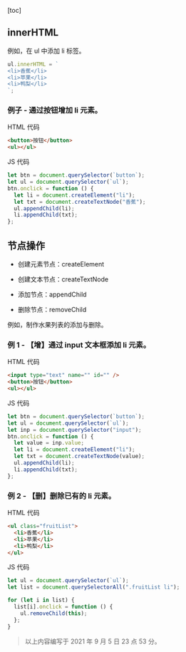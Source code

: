 [toc]

## innerHTML

例如，在 ul 中添加 li 标签。

```js
ul.innerHTML = `
<li>香蕉</li>
<li>苹果</li>
<li>鸭梨</li>
`;
```

### 例子 - 通过按钮增加 li 元素。

HTML 代码

```html
<button>按钮</button>
<ul></ul>
```

JS 代码

```js
let btn = document.querySelector(`button`);
let ul = document.querySelector(`ul`);
btn.onclick = function () {
  let li = document.createElement("li");
  let txt = document.createTextNode("香蕉");
  ul.appendChild(li);
  li.appendChild(txt);
};
```

## 节点操作

- 创建元素节点：createElement

- 创建文本节点：createTextNode

- 添加节点：appendChild

- 删除节点：removeChild

例如，制作水果列表的添加与删除。

### 例 1 - 【增】通过 input 文本框添加 li 元素。

HTML 代码

```html
<input type="text" name="" id="" />
<button>按钮</button>
<ul></ul>
```

JS 代码

```js
let btn = document.querySelector(`button`);
let ul = document.querySelector(`ul`);
let inp = document.querySelector("input");
btn.onclick = function () {
  let value = inp.value;
  let li = document.createElement("li");
  let txt = document.createTextNode(value);
  ul.appendChild(li);
  li.appendChild(txt);
};
```

### 例 2 - 【删】删除已有的 li 元素。

HTML 代码

```html
<ul class="fruitList">
  <li>香蕉</li>
  <li>苹果</li>
  <li>鸭梨</li>
</ul>
```

JS 代码

```js
let ul = document.querySelector(`ul`);
let list = document.querySelectorAll(".fruitList li");

for (let i in list) {
  list[i].onclick = function () {
    ul.removeChild(this);
  };
}
```

> 以上内容编写于 2021 年 9 月 5 日 23 点 53 分。
